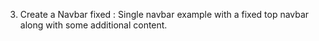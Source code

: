 3.	Create a Navbar fixed : Single navbar example with a fixed top navbar along with some additional content.